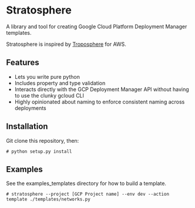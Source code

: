 # Stratosphere

A library and tool for creating Google Cloud Platform Deployment Manager templates.

Stratosphere is inspired by [Troposphere](https://github.com/cloudtools/troposphere) for AWS.

## Features
* Lets you write pure python
* Includes property and type validation
* Interacts directly with the GCP Deployment Manager API without having to use the clunky gcloud CLI
* Highly opinionated about naming to enforce consistent naming across deployments

## Installation
Git clone this repository, then:

    # python setup.py install


## Examples
See the examples_templates directory for how to build a template.

    # stratosphere --project [GCP Project name] --env dev --action template ./templates/networks.py
